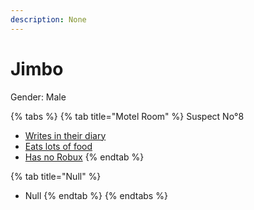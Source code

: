 ```yaml
---
description: None
---
```


# Jimbo

Gender: Male

{% tabs %}
{% tab title="Motel Room" %}
Suspect No°8

* [Writes in their diary](https://armless-detective-wiki-1.gitbook.io/armless-detective-wiki/clues/clues/writesintheirdiary)
* [Eats lots of food](https://armless-detective-wiki-1.gitbook.io/armless-detective-wiki/clues/clues/eatslotsoffood)
* [Has no Robux](https://armless-detective-wiki-1.gitbook.io/armless-detective-wiki/clues/clues/hasnorobux)
{% endtab %}

{% tab title="Null" %}
* Null
{% endtab %}
{% endtabs %}

